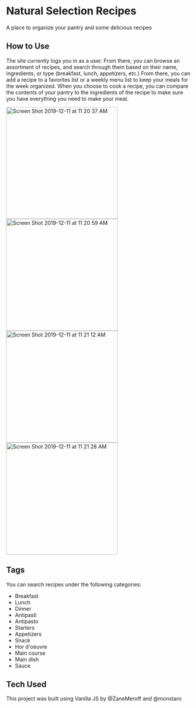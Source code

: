 # Natural Selection Recipes

A place to organize your pantry and some delicious recipes
## How to Use 

The site currently logs you in as a user. From there, you can browse an assortment of recipes, and search through them based on their name, ingredients, or type (breakfast, lunch, appetizers, etc.)
From there, you can add a recipe to a favorites list or a weekly menu list to keep your meals for the week organized. 
When you choose to cook a recipe, you can compare the contents of your pantry to the ingredients of the recipe to make sure you have everything you need to make your meal. 


<img width="300" display="inline" alt="Screen Shot 2019-12-11 at 11 20 37 AM" src="https://user-images.githubusercontent.com/32964891/70648551-8979d300-1c08-11ea-8c79-d2c96648a07a.png"> <img width="300" display="inline" alt="Screen Shot 2019-12-11 at 11 20 59 AM" src="https://user-images.githubusercontent.com/32964891/70648552-8979d300-1c08-11ea-97b8-7f4e61ccea87.png"> <img width="300" display="inline" alt="Screen Shot 2019-12-11 at 11 21 12 AM" src="https://user-images.githubusercontent.com/32964891/70648553-8979d300-1c08-11ea-9cb5-fddc5fdfa859.png"> <img width="300" display="inline" alt="Screen Shot 2019-12-11 at 11 21 28 AM" src="https://user-images.githubusercontent.com/32964891/70648554-8979d300-1c08-11ea-875f-d3b92c39f74b.png">



## Tags

You can search recipes under the following categories:

- Breakfast
- Lunch
- Dinner
- Antipasti
- Antipasto
- Starters
- Appetizers
- Snack
- Hor d'oeuvre
- Main course
- Main dish
- Sauce

## Tech Used

This project was built using Vanilla JS by @ZaneMeroff and @monstaro


